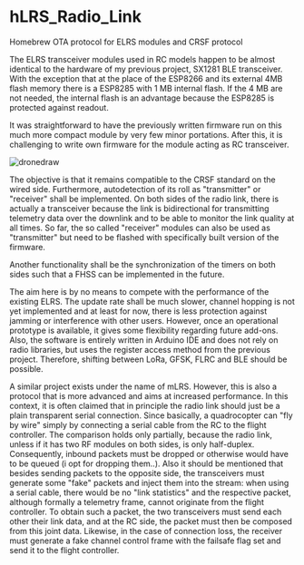 # hLRS_Radio_Link
Homebrew OTA protocol for ELRS modules and CRSF protocol

The ELRS transceiver modules used in RC models happen to be almost identical to the hardware of my previous project, SX1281 BLE transceiver. With the exception that at the place of the ESP8266 and its external 4MB flash memory there is a ESP8285 with 1 MB internal flash. If the 4 MB are not needed, the internal flash is an advantage because the ESP8285 is protected against readout. 

It was straightforward to have the previously written firmware run on this much more compact module by very few minor portations. After this, it is challenging to write own firmware for the module acting as RC transceiver.

![dronedraw](https://github.com/user-attachments/assets/a74cffe3-0760-4201-8d72-562839fc0606)

The objective is that it remains compatible to the CRSF standard on the wired side. Furthermore, autodetection of its roll as "transmitter" or "receiver" shall be implemented. On both sides of the radio link, there is actually a transceiver because the link is bidirectional for transmitting telemetry data over the downlink and to be able to monitor the link quality at all times. So far, the so called "receiver" modules can also be used as "transmitter" but need to be flashed with specifically built version of the firmware.

Another functionality shall be the synchronization of the timers on both sides such that a FHSS can be implemented in the future.

The aim here is by no means to compete with the performance of the existing ELRS. The update rate shall be much slower, channel hopping is not yet implemented and at least for now, there is less protection against jamming or interference with other users. However, once an operational prototype is available, it gives some flexibility regarding future add-ons. Also, the software is entirely written in Arduino IDE and does not rely on radio libraries, but uses the register access method from the previous project. Therefore, shifting between LoRa, GFSK, FLRC and BLE should be possible.

A similar project exists under the name of mLRS. However, this is also a protocol that is more advanced and aims at increased performance. In this context, it is often claimed that in principle the radio link should just be a plain transparent serial connection. Since basically, a quadrocopter can "fly by wire" simply by connecting a serial cable from the RC to the flight controller. The comparison holds only partially, because the radio link, unless if it has two RF modules on both sides, is only half-duplex. Consequently, inbound packets must be dropped or otherwise would have to be queued (i opt for dropping them..). Also it should be mentioned that besides sending packets to the opposite side, the transceivers must generate some "fake" packets and inject them into the stream: when using a serial cable, there would be no "link statistics" and the respective packet, although formally a telemetry frame, cannot originate from the flight controller. To obtain such a packet, the two transceivers must send each other their link data, and at the RC side, the packet must then be composed from this joint data. Likewise, in the case of connection loss, the receiver must generate a fake channel control frame with the failsafe flag set and send it to the flight controller.
